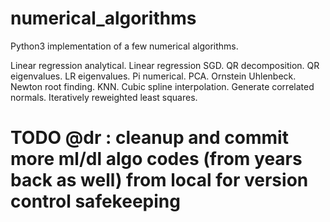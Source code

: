 # numerical_algorithms
Python3 implementation of a few numerical algorithms.

Linear regression analytical.
Linear regression SGD.
QR decomposition.
QR eigenvalues.
LR eigenvalues.
Pi numerical.
PCA.
Ornstein Uhlenbeck.
Newton root finding.
KNN.
Cubic spline interpolation.
Generate correlated normals.
Iteratively reweighted least squares.
# TODO @dr : cleanup and commit more ml/dl algo codes (from years back as well) from local for version control safekeeping
